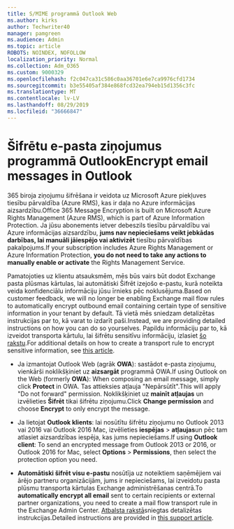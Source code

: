 ```yaml
---
title: S/MIME programmā Outlook Web
ms.author: kirks
author: Techwriter40
manager: pamgreen
ms.audience: Admin
ms.topic: article
ROBOTS: NOINDEX, NOFOLLOW
localization_priority: Normal
ms.collection: Adm_O365
ms.custom: 9000329
ms.openlocfilehash: f2c047ca31c586c0aa36701e6e7ca9976cfd1734
ms.sourcegitcommit: b3e55405af384e868fcd32ea794eb15d1356c3fc
ms.translationtype: MT
ms.contentlocale: lv-LV
ms.lasthandoff: 08/29/2019
ms.locfileid: "36666847"
---
```

# <a name="encrypt-email-messages-in-outlook"></a><span data-ttu-id="d0cb8-102">Šifrētu e-pasta ziņojumus programmā Outlook</span><span class="sxs-lookup"><span data-stu-id="d0cb8-102">Encrypt email messages in Outlook</span></span>

<span data-ttu-id="d0cb8-103">365 biroja ziņojumu šifrēšana ir veidota uz Microsoft Azure piekļuves tiesību pārvaldība (Azure RMS), kas ir daļa no Azure informācijas aizsardzību.</span><span class="sxs-lookup"><span data-stu-id="d0cb8-103">Office 365 Message Encryption is built on Microsoft Azure Rights Management (Azure RMS), which is part of Azure Information Protection.</span></span> <span data-ttu-id="d0cb8-104">Ja jūsu abonements ietver debeszils tiesību pārvaldību vai Azure informācijas aizsardzību, **jums nav nepieciešams veikt jebkādas darbības, lai manuāli jāiespējo vai aktivizēt** tiesību pārvaldības pakalpojums.</span><span class="sxs-lookup"><span data-stu-id="d0cb8-104">If your subscription includes Azure Rights Management or Azure Information Protection, **you do not need to take any actions to manually enable or activate** the Rights Management Service.</span></span>

<span data-ttu-id="d0cb8-105">Pamatojoties uz klientu atsauksmēm, mēs būs vairs būt dodot Exchange pasta plūsmas kārtulas, lai automātiski Šifrēt izejošo e-pastu, kurā noteikta veida konfidenciālu informāciju jūsu īrnieks pēc noklusējuma.</span><span class="sxs-lookup"><span data-stu-id="d0cb8-105">Based on customer feedback, we will no longer be enabling Exchange mail flow rules to automatically encrypt outbound email containing certain type of sensitive information in your tenant by default.</span></span> <span data-ttu-id="d0cb8-106">Tā vietā mēs sniedzam detalizētas instrukcijas par to, kā varat to izdarīt paši.</span><span class="sxs-lookup"><span data-stu-id="d0cb8-106">Instead, we are providing detailed instructions on how you can do so yourselves.</span></span> <span data-ttu-id="d0cb8-107">Papildu informāciju par to, kā izveidot transporta kārtulu, lai šifrētu sensitīvu informāciju, izlasiet [šo rakstu](https://aka.ms/OmeEtr).</span><span class="sxs-lookup"><span data-stu-id="d0cb8-107">For additional details on how to create a transport rule to encrypt sensitive information, see [this article](https://aka.ms/OmeEtr).</span></span>

- <span data-ttu-id="d0cb8-108">Ja izmantojat Outlook Web (agrāk **OWA**): sastādot e-pasta ziņojumu, vienkārši noklikšķiniet uz **aizsargāt** programmā OWA.</span><span class="sxs-lookup"><span data-stu-id="d0cb8-108">If using Outlook on the Web (formerly **OWA**): When composing an email message, simply click **Protect** in OWA.</span></span> <span data-ttu-id="d0cb8-109">Tas attieksies atļauja "Nepārsūtīt".</span><span class="sxs-lookup"><span data-stu-id="d0cb8-109">This will apply "Do not forward" permission.</span></span> <span data-ttu-id="d0cb8-110">Noklikšķiniet uz **mainīt atļaujas** un izvēlieties **Šifrēt** tikai šifrētu ziņojumu.</span><span class="sxs-lookup"><span data-stu-id="d0cb8-110">Click **Change permission** and choose **Encrypt** to only encrypt the message.</span></span>

- <span data-ttu-id="d0cb8-111">Ja lietojat **Outlook klients**: lai nosūtītu šifrētu ziņojumu no Outlook 2013 vai 2016 vai Outlook 2016 Mac, izvēlieties **iespējas** > **atļaujas**un pēc tam atlasiet aizsardzības iespēja, kas jums nepieciešams.</span><span class="sxs-lookup"><span data-stu-id="d0cb8-111">If using **Outlook client**: To send an encrypted message from Outlook 2013 or 2016, or Outlook 2016 for Mac, select **Options** > **Permissions**, then select the protection option you need.</span></span>

- <span data-ttu-id="d0cb8-112">**Automātiski šifrēt visu e-pastu** nosūtīja uz noteiktiem saņēmējiem vai ārējo partneru organizācijām, jums ir nepieciešams, lai izveidotu pasta plūsmu transporta kārtulas Exchange administrēšanas centrā.</span><span class="sxs-lookup"><span data-stu-id="d0cb8-112">To **automatically encrypt all email** sent to certain recipients or external partner organizations, you need to create a mail flow transport rule in the Exchange Admin Center.</span></span> <span data-ttu-id="d0cb8-113">[Atbalsta rakstā](https://docs.microsoft.com/office365/securitycompliance/define-mail-flow-rules-to-encrypt-email#create-a-mail-flow-rule-to-encrypt-email-messages-with-the-new-ome-capabilities)sniegtas detalizētas instrukcijas.</span><span class="sxs-lookup"><span data-stu-id="d0cb8-113">Detailed instructions are provided in [this support article](https://docs.microsoft.com/office365/securitycompliance/define-mail-flow-rules-to-encrypt-email#create-a-mail-flow-rule-to-encrypt-email-messages-with-the-new-ome-capabilities).</span></span>

